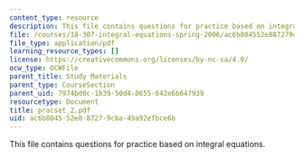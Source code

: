 ```yaml
---
content_type: resource
description: This file contains questions for practice based on integral equations.
file: /courses/18-307-integral-equations-spring-2006/ac6b804552e887279cba49a92efbce6b_pracset_2.pdf
file_type: application/pdf
learning_resource_types: []
license: https://creativecommons.org/licenses/by-nc-sa/4.0/
ocw_type: OCWFile
parent_title: Study Materials
parent_type: CourseSection
parent_uid: 7974bd0c-1b39-50d4-8655-642e6b647939
resourcetype: Document
title: pracset_2.pdf
uid: ac6b8045-52e8-8727-9cba-49a92efbce6b
---
```

This file contains questions for practice based on integral equations.